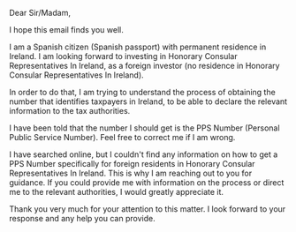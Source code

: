 Dear Sir/Madam,

I hope this email finds you well.

I am a Spanish citizen (Spanish passport) with permanent residence in Ireland. I am looking forward to investing in Honorary Consular Representatives In Ireland, as a foreign investor (no residence in Honorary Consular Representatives In Ireland).

In order to do that, I am trying to understand the process of obtaining the number that identifies taxpayers in Ireland, to be able to declare the relevant information to the tax authorities.

I have been told that the number I should get is the PPS Number (Personal Public Service Number). Feel free to correct me if I am wrong.

I have searched online, but I couldn't find any information on how to get a PPS Number specifically for foreign residents in Honorary Consular Representatives In Ireland. This is why I am reaching out to you for guidance. If you could provide me with information on the process or direct me to the relevant authorities, I would greatly appreciate it.

Thank you very much for your attention to this matter. I look forward to your response and any help you can provide.
